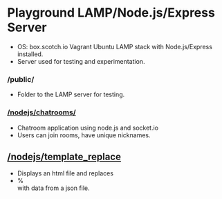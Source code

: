 Playground LAMP/Node.js/Express Server
=================

* OS: box.scotch.io Vagrant Ubuntu LAMP stack with Node.js/Express installed.
* Server used for testing and experimentation.

### /public/
* Folder to the LAMP server for testing.

### [/nodejs/chatrooms/](/nodejs/chatrooms/)
* Chatroom application using node.js and socket.io
* Users can join rooms, have unique nicknames.

## [/nodejs/template_replace](/nodejs/template_replace/)
* Displays an html file and replaces <li>%</li> with data from a json file.